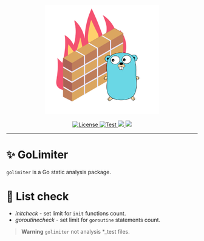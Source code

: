 <p align="center">
  <a href="https://github.com/mirecl/golimiter"><img src="assert/logo.png" alt="golimiter" width="300"></a>
</p>
<p align="center">
    <a href="https://github.com/mirecl/golimiter/blob/master/LICENSE" target="_blank">
        <img src="https://img.shields.io/github/license/mirecl/golimiter" alt="License">
    </a>
    <a href="https://github.com/mirecl/golimiter/actions/workflows/test.yml" target="_blank">
        <img src="https://github.com/mirecl/golimiter/actions/workflows/test.yml/badge.svg" alt="Test">
    </a>
    <a href="https://codecov.io/gh/mirecl/golimiter" > 
        <img src="https://codecov.io/gh/mirecl/golimiter/branch/master/graph/badge.svg?token=TFF19TOZ29"/> 
    </a>
    <a href="https://github.com/mirecl/golimiter" > 
        <img src="https://img.shields.io/github/go-mod/go-version/mirecl/golimiter"/> 
    </a>
</p>

---
# ✨ GoLimiter
``golimiter`` is a Go static analysis package.

# 📖 List check
* *initcheck* - set limit for `init` functions count.
* *goroutinecheck* - set limit for `goroutine` statements count.


> **Warning**
> ``golimiter`` not analysis *_test files.
